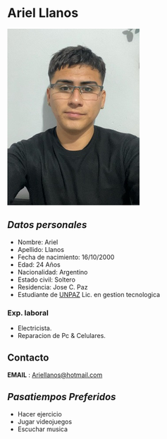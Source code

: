 # Ariel Llanos

![Este soy yo](./yo.jpg)

 ## *Datos personales*
- Nombre: Ariel 
- Apellido: Llanos
- Fecha de nacimiento: 16/10/2000
- Edad: 24 Años
- Nacionalidad: Argentino
- Estado civil: Soltero
- Residencia: Jose C. Paz
- Estudiante de [UNPAZ](https://unpaz.edu.ar/) Lic. en gestion tecnologica

### Exp. laboral
- Electricista. 
- Reparacion de Pc & Celulares.

## Contacto

**EMAIL** : Ariellanos@hotmail.com

## *Pasatiempos Preferidos*
- Hacer ejercicio
- Jugar videojuegos
- Escuchar musica
